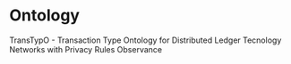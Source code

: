 # Ontology
TransTypO - Transaction Type Ontology for Distributed Ledger Tecnology Networks with Privacy Rules Observance

